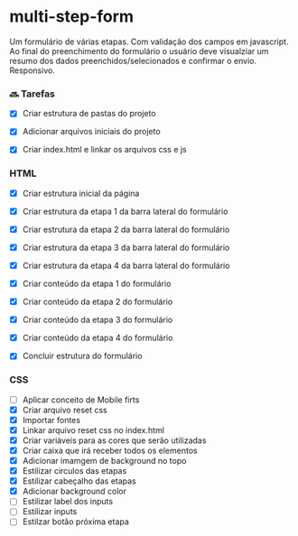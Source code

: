 # multi-step-form
Um formulário de várias etapas. Com validação dos campos em javascript. Ao final do preenchimento do formulário o usuário deve visualziar um resumo dos dados preenchidos/selecionados e confirmar o envio. Responsivo.


### :soon: Tarefas 

- [X] Criar estrutura de pastas do projeto
- [X] Adicionar arquivos iniciais do projeto
- [X] Criar index.html e linkar os arquivos css e js


### HTML

- [X] Criar estrutura inicial da página
- [X] Criar estrutura da etapa 1 da barra lateral do formulário
- [X] Criar estrutura da etapa 2 da barra lateral do formulário
- [X] Criar estrutura da etapa 3 da barra lateral do formulário
- [X] Criar estrutura da etapa 4 da barra lateral do formulário
- [X] Criar conteúdo da etapa 1 do formulário
- [X] Criar conteúdo da etapa 2 do formulário
- [X] Criar conteúdo da etapa 3 do formulário
- [X] Criar conteúdo da etapa 4 do formulário
- [X] Concluir estrutura do formulário 
 

 ### CSS

 - [ ] Aplicar conceito de Mobile firts
 - [X] Criar arquivo reset css
 - [X] Importar fontes
 - [X] Linkar arquivo reset css no index.html
 - [X] Criar variáveis para as cores que serão utilizadas
 - [X] Criar caixa que irá receber todos os elementos
 - [X] Adicionar imamgem de background no topo
 - [X] Estilizar circulos das etapas 
 - [X] Estilizar cabeçalho das etapas
 - [X] Adicionar background color 
 - [ ] Estilizar label dos inputs
 - [ ] Estilizar inputs
 - [ ] Estilzar botão próxima etapa
